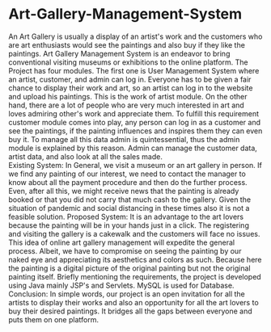 # Art-Gallery-Management-System
An Art Gallery is usually a display of an artist's work and the customers who are art enthusiasts would see the paintings and also buy if they like the paintings. Art Gallery Management System is an endeavor to bring conventional visiting museums or exhibitions to the online platform. The Project has four modules. The first one is User Management System where an artist, customer, and admin can log in. Everyone has to be given a fair chance to display their work and art, so an artist can log in to the website and upload his paintings. This is the work of artist module. On the other hand, there are a lot of people who are very much interested in art and loves admiring other's work and appreciate them. To fulfill this requirement customer module comes into play, any person can log in as a customer and see the paintings, if the painting influences and inspires them they can even buy it. To manage all this data admin is quintessential, thus the admin module is explained by this reason. Admin can manage the customer data, artist data, and also look at all the sales made.  
Existing System:
In General, we visit a museum or an art gallery in person. If we find any painting of our interest, we need to contact the manager to know about all the payment procedure and then do the further process. Even, after all this, we might receive news that the painting is already booked or that you did not carry that much cash to the gallery. 
Given the situation of pandemic and social distancing in these times also it is not a feasible solution.
Proposed System:
It is an advantage to the art lovers because the painting will be in your hands just in a click. The registering and visiting the gallery is a cakewalk and the customers will face no issues. This idea of online art gallery management will expedite the general process.
Albeit, we have to compromise on seeing the painting by our naked eye and appreciating its aesthetics and colors as such. Because here the painting is a digital picture of the original painting but not the original painting itself. 
Briefly mentioning the requirements, the project is developed using Java mainly JSP's and Servlets. MySQL is used for Database.
Conclusion:
In simple words, our project is an open invitation for all the artists to display their works and also an opportunity for all the art lovers to buy their desired paintings. It bridges all the gaps between everyone and puts them on one platform.
